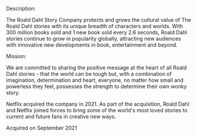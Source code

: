 Description:

The Roald Dahl Story Company protects and grows the cultural value of The Roald Dahl stories with its unique breadth of characters and worlds. With 300 million books sold and 1 new book sold every 2.6 seconds, Roald Dahl stories continue to grow in popularity globally, attracting new audiences with innovative new developments in book, entertainment and beyond.

Mission:

We are committed to sharing the positive message at the heart of all Roald Dahl stories - that the world can be tough but, with a combination of imagination, determination and heart, everyone, no matter how small and powerless they feel, possesses the strength to determine their own wonky story.

Netflix acquired the company in 2021. As part of the acquisition, Roald Dahl and Netflix joined forces to bring some of the world's most loved stories to current and future fans in creative new ways.

Acquired on September 2021